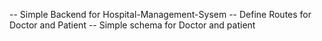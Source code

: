-- Simple Backend for Hospital-Management-Sysem
-- Define Routes for Doctor and Patient
-- Simple schema for Doctor and patient
